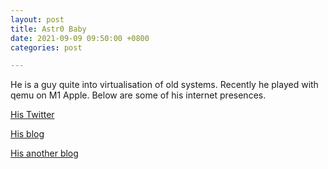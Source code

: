 ```yaml
---
layout: post
title: Astr0 Baby
date: 2021-09-09 09:50:00 +0800
categories: post

---
```


He is a guy quite into virtualisation of old systems. Recently he played
with qemu on M1 Apple. Below are some of his internet presences.

[His Twitter](https://twitter.com/astr0baby)

[His blog](https://astr0baby.wordpress.com/)

[His another blog](http://45.76.81.249/)

